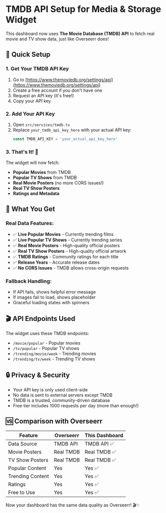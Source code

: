# TMDB API Setup for Media & Storage Widget

This dashboard now uses **The Movie Database (TMDB) API** to fetch real movie and TV show data, just like Overseerr does!

## 🚀 Quick Setup

### 1. Get Your TMDB API Key

1. Go to [https://www.themoviedb.org/settings/api](https://www.themoviedb.org/settings/api)
2. Create a free account if you don't have one
3. Request an API key (it's free!)
4. Copy your API key

### 2. Add Your API Key

1. Open `src/services/tmdb.ts`
2. Replace `your_tmdb_api_key_here` with your actual API key:
   ```typescript
   const TMDB_API_KEY = 'your_actual_api_key_here'
   ```

### 3. That's It! 🎉

The widget will now fetch:

- **Popular Movies** from TMDB
- **Popular TV Shows** from TMDB
- **Real Movie Posters** (no more CORS issues!)
- **Real TV Show Posters**
- **Ratings and Metadata**

## 🔧 What You Get

### Real Data Features:

- ✅ **Live Popular Movies** - Currently trending films
- ✅ **Live Popular TV Shows** - Currently trending series
- ✅ **Real Movie Posters** - High-quality official posters
- ✅ **Real TV Show Posters** - High-quality official artwork
- ✅ **TMDB Ratings** - Community ratings for each title
- ✅ **Release Years** - Accurate release dates
- ✅ **No CORS Issues** - TMDB allows cross-origin requests

### Fallback Handling:

- If API fails, shows helpful error message
- If images fail to load, shows placeholder
- Graceful loading states with spinners

## 🎬 API Endpoints Used

The widget uses these TMDB endpoints:

- `/movie/popular` - Popular movies
- `/tv/popular` - Popular TV shows
- `/trending/movie/week` - Trending movies
- `/trending/tv/week` - Trending TV shows

## 🔒 Privacy & Security

- Your API key is only used client-side
- No data is sent to external servers except TMDB
- TMDB is a trusted, community-driven database
- Free tier includes 1000 requests per day (more than enough!)

## 🆚 Comparison with Overseerr

| Feature          | Overseerr | This Dashboard |
| ---------------- | --------- | -------------- |
| Data Source      | TMDB API  | TMDB API ✅    |
| Movie Posters    | Real TMDB | Real TMDB ✅   |
| TV Show Posters  | Real TMDB | Real TMDB ✅   |
| Popular Content  | Yes       | Yes ✅         |
| Trending Content | Yes       | Yes ✅         |
| Ratings          | Yes       | Yes ✅         |
| Free to Use      | Yes       | Yes ✅         |

Now your dashboard has the same data quality as Overseerr! 🎬✨
